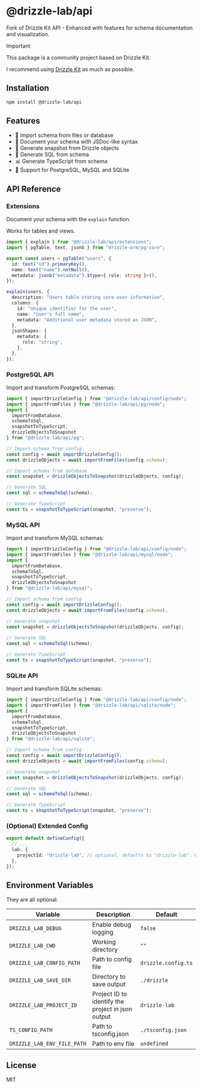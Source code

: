 # @drizzle-lab/api

Fork of Drizzle Kit API - Enhanced with features for schema documentation and visualization.

> [!IMPORTANT]
> This package is a community project based on Drizzle Kit.
> 
> I recommend using [Drizzle Kit](https://github.com/drizzle-team/drizzle-kit) as much as possible.


## Installation

  ```bash
  npm install @drizzle-lab/api
  ```

## Features

- 🔄 Import schema from files or database
- 📝 Document your schema with JSDoc-like syntax
- 📸 Generate snapshot from Drizzle objects
- 🎨 Generate SQL from schema
- 📊 Generate TypeScript from schema
- 🎯 Support for PostgreSQL, MySQL and SQLite

## API Reference

### Extensions

Document your schema with the `explain` function.

Works for tables and views.

  ```typescript
  import { explain } from "@drizzle-lab/api/extensions";
  import { pgTable, text, jsonb } from "drizzle-orm/pg-core";

  export const users = pgTable("users", {
    id: text("id").primaryKey(),
    name: text("name").notNull(),
    metadata: jsonb("metadata").$type<{ role: string }>(),
  });
  
  explain(users, {
    description: "Users table storing core user information",
    columns: {
      id: "Unique identifier for the user",
      name: "User's full name",
      metadata: "Additional user metadata stored as JSON",
    },
    jsonShapes: {
      metadata: {
        role: "string",
      },
    },
  });
  ```

### PostgreSQL API

Import and transform PostgreSQL schemas:

  ```typescript
  import { importDrizzleConfig } from "@drizzle-lab/api/config/node";
  import { importFromFiles } from "@drizzle-lab/api/pg/node";
  import { 
    importFromDatabase, 
    schemaToSql, 
    snapshotToTypeScript,
    drizzleObjectsToSnapshot
  } from "@drizzle-lab/api/pg";

  // Import schema from config
  const config = await importDrizzleConfig();
  const drizzleObjects = await importFromFiles(config.schema);

  // Import schema from database
  const snapshot = drizzleObjectsToSnapshot(drizzleObjects, config);

  // Generate SQL
  const sql = schemaToSql(schema);

  // Generate TypeScript
  const ts = snapshotToTypeScript(snapshot, "preserve");
  ```

### MySQL API

Import and transform MySQL schemas:

  ```typescript
  import { importDrizzleConfig } from "@drizzle-lab/api/config/node";
  import { importFromFiles } from "@drizzle-lab/api/mysql/node";
  import { 
    importFromDatabase, 
    schemaToSql, 
    snapshotToTypeScript,
    drizzleObjectsToSnapshot
  } from "@drizzle-lab/api/mysql";

  // Import schema from config
  const config = await importDrizzleConfig();
  const drizzleObjects = await importFromFiles(config.schema);

  // Generate snapshot
  const snapshot = drizzleObjectsToSnapshot(drizzleObjects, config);
      
  // Generate SQL
  const sql = schemaToSql(schema);

  // Generate TypeScript
  const ts = snapshotToTypeScript(snapshot, "preserve");
  ```

### SQLite API

Import and transform SQLite schemas:

  ```typescript
  import { importDrizzleConfig } from "@drizzle-lab/api/config/node";
  import { importFromFiles } from "@drizzle-lab/api/sqlite/node";
  import { 
    importFromDatabase, 
    schemaToSql, 
    snapshotToTypeScript,
    drizzleObjectsToSnapshot
  } from "@drizzle-lab/api/sqlite";

  // Import schema from config
  const config = await importDrizzleConfig();
  const drizzleObjects = await importFromFiles(config.schema);

  // Generate snapshot
  const snapshot = drizzleObjectsToSnapshot(drizzleObjects, config);

  // Generate SQL
  const sql = schemaToSql(schema);

  // Generate TypeScript
  const ts = snapshotToTypeScript(snapshot, "preserve");
  ```

### (Optional) Extended Config

  ```typescript
  export default defineConfig({
    // ...
    lab: {
      projectId: "drizzle-lab", // optional, defaults to "drizzle-lab". Used to identify the project in json output
    },
  });
  ```

## Environment Variables
They are all optional.

| Variable | Description | Default |
|----------|-------------|---------|
| `DRIZZLE_LAB_DEBUG` | Enable debug logging | `false` |
| `DRIZZLE_LAB_CWD` | Working directory | `""` |
| `DRIZZLE_LAB_CONFIG_PATH` | Path to config file | `drizzle.config.ts` |
| `DRIZZLE_LAB_SAVE_DIR` | Directory to save output | `./drizzle` |
| `DRIZZLE_LAB_PROJECT_ID` | Project ID to identify the project in json output | `drizzle-lab` |
| `TS_CONFIG_PATH` | Path to tsconfig.json | `./tsconfig.json` |
| `DRIZZLE_LAB_ENV_FILE_PATH` | Path to env file | `undefined` |

## License

MIT
